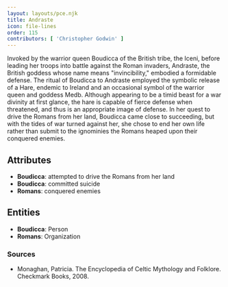 ```yaml
---
layout: layouts/pce.njk
title: Andraste
icon: file-lines
order: 115
contributors: [ 'Christopher Godwin' ]
---
```

Invoked by the warrior queen Boudicca of the British tribe, the Iceni, before leading her troops into battle against the Roman invaders, Andraste, the British goddess whose name means "invincibility," embodied a formidable defense. The ritual of Boudicca to Andraste employed the symbolic release of a Hare, endemic to Ireland and an occasional symbol of the warrior queen and goddess Medb. Although appearing to be a timid beast for a war divinity at first glance, the hare is capable of fierce defense when threatened, and thus is an appropriate image of defense. In her quest to drive the Romans from her land, Boudicca came close to succeeding, but with the tides of war turned against her, she chose to end her own life rather than submit to the ignominies the Romans heaped upon their conquered enemies.

## Attributes

- **Boudicca**: attempted to drive the Romans from her land
- **Boudicca**: committed suicide
- **Romans**: conquered enemies

## Entities

- **Boudicca**: Person
- **Romans**: Organization

### Sources

- Monaghan, Patricia. The Encyclopedia of Celtic Mythology and Folklore. Checkmark Books, 2008.

